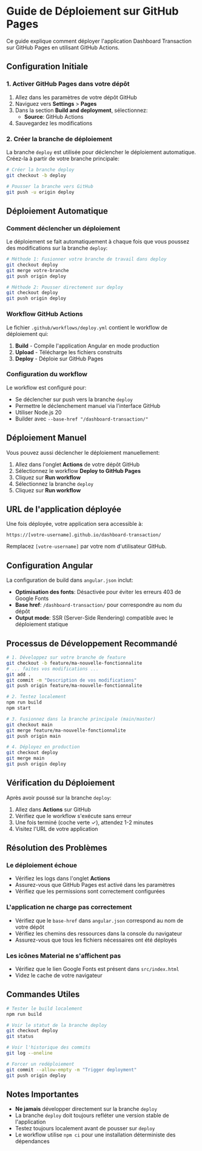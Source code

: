 # Guide de Déploiement sur GitHub Pages

Ce guide explique comment déployer l'application Dashboard Transaction sur GitHub Pages en utilisant GitHub Actions.

## Configuration Initiale

### 1. Activer GitHub Pages dans votre dépôt

1. Allez dans les paramètres de votre dépôt GitHub
2. Naviguez vers **Settings** > **Pages**
3. Dans la section **Build and deployment**, sélectionnez:
   - **Source**: GitHub Actions
4. Sauvegardez les modifications

### 2. Créer la branche de déploiement

La branche `deploy` est utilisée pour déclencher le déploiement automatique. Créez-la à partir de votre branche principale:

```bash
# Créer la branche deploy
git checkout -b deploy

# Pousser la branche vers GitHub
git push -u origin deploy
```

## Déploiement Automatique

### Comment déclencher un déploiement

Le déploiement se fait automatiquement à chaque fois que vous poussez des modifications sur la branche `deploy`:

```bash
# Méthode 1: Fusionner votre branche de travail dans deploy
git checkout deploy
git merge votre-branche
git push origin deploy

# Méthode 2: Pousser directement sur deploy
git checkout deploy
git push origin deploy
```

### Workflow GitHub Actions

Le fichier `.github/workflows/deploy.yml` contient le workflow de déploiement qui:

1. **Build** - Compile l'application Angular en mode production
2. **Upload** - Télécharge les fichiers construits
3. **Deploy** - Déploie sur GitHub Pages

### Configuration du workflow

Le workflow est configuré pour:
- Se déclencher sur push vers la branche `deploy`
- Permettre le déclenchement manuel via l'interface GitHub
- Utiliser Node.js 20
- Builder avec `--base-href "/dashboard-transaction/"`

## Déploiement Manuel

Vous pouvez aussi déclencher le déploiement manuellement:

1. Allez dans l'onglet **Actions** de votre dépôt GitHub
2. Sélectionnez le workflow **Deploy to GitHub Pages**
3. Cliquez sur **Run workflow**
4. Sélectionnez la branche `deploy`
5. Cliquez sur **Run workflow**

## URL de l'application déployée

Une fois déployée, votre application sera accessible à:

```
https://[votre-username].github.io/dashboard-transaction/
```

Remplacez `[votre-username]` par votre nom d'utilisateur GitHub.

## Configuration Angular

La configuration de build dans `angular.json` inclut:

- **Optimisation des fonts**: Désactivée pour éviter les erreurs 403 de Google Fonts
- **Base href**: `/dashboard-transaction/` pour correspondre au nom du dépôt
- **Output mode**: SSR (Server-Side Rendering) compatible avec le déploiement statique

## Processus de Développement Recommandé

```bash
# 1. Développez sur votre branche de feature
git checkout -b feature/ma-nouvelle-fonctionnalite
# ... faites vos modifications ...
git add .
git commit -m "Description de vos modifications"
git push origin feature/ma-nouvelle-fonctionnalite

# 2. Testez localement
npm run build
npm start

# 3. Fusionnez dans la branche principale (main/master)
git checkout main
git merge feature/ma-nouvelle-fonctionnalite
git push origin main

# 4. Déployez en production
git checkout deploy
git merge main
git push origin deploy
```

## Vérification du Déploiement

Après avoir poussé sur la branche `deploy`:

1. Allez dans **Actions** sur GitHub
2. Vérifiez que le workflow s'exécute sans erreur
3. Une fois terminé (coche verte ✓), attendez 1-2 minutes
4. Visitez l'URL de votre application

## Résolution des Problèmes

### Le déploiement échoue

- Vérifiez les logs dans l'onglet **Actions**
- Assurez-vous que GitHub Pages est activé dans les paramètres
- Vérifiez que les permissions sont correctement configurées

### L'application ne charge pas correctement

- Vérifiez que le `base-href` dans `angular.json` correspond au nom de votre dépôt
- Vérifiez les chemins des ressources dans la console du navigateur
- Assurez-vous que tous les fichiers nécessaires ont été déployés

### Les icônes Material ne s'affichent pas

- Vérifiez que le lien Google Fonts est présent dans `src/index.html`
- Videz le cache de votre navigateur

## Commandes Utiles

```bash
# Tester le build localement
npm run build

# Voir le statut de la branche deploy
git checkout deploy
git status

# Voir l'historique des commits
git log --oneline

# Forcer un redéploiement
git commit --allow-empty -m "Trigger deployment"
git push origin deploy
```

## Notes Importantes

- **Ne jamais** développer directement sur la branche `deploy`
- La branche `deploy` doit toujours refléter une version stable de l'application
- Testez toujours localement avant de pousser sur `deploy`
- Le workflow utilise `npm ci` pour une installation déterministe des dépendances
